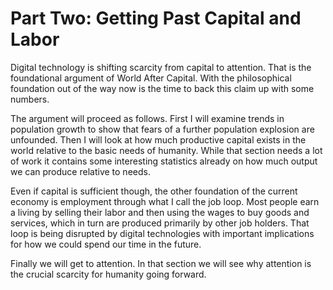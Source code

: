 # Part Two: Getting Past Capital and Labor

Digital technology is shifting scarcity from capital to attention. That is the foundational argument of World After Capital. With the philosophical foundation out of the way now is the time to back this claim up with some numbers.

The argument will proceed as follows. First I will examine trends in population growth to show that fears of a further population explosion are unfounded. Then I will look at how much productive capital exists in the world relative to the basic needs of humanity. While that section needs a lot of work it contains some interesting statistics already on how much output we can produce relative to needs.

Even if capital is sufficient though, the other foundation of the current economy is employment through what I call the job loop. Most people earn a living by selling their labor and then using the wages to buy goods and services, which in turn are produced primarily by other job holders. That loop is being disrupted by digital technologies with important implications for how we could spend our time in the future.

Finally we will get to attention. In that section we will see why attention is the crucial scarcity for humanity going forward.
